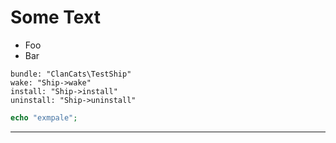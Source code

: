 Some Text
=========

* Foo
* Bar

```hip
bundle: "ClanCats\TestShip"
wake: "Ship->wake"
install: "Ship->install"
uninstall: "Ship->uninstall"
```

```php
echo "exmpale";
```

---